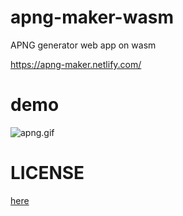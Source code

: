 # apng-maker-wasm

APNG generator web app on wasm

https://apng-maker.netlify.com/

# demo
![apng.gif](https://media.giphy.com/media/f46Qgm1Icb2isc4A71/giphy.gif)


# LICENSE
[here](https://github.com/poccariswet/apng-maker-wasm/blob/master/LICENSE)
